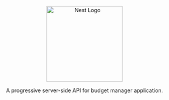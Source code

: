 <p align="center">
    <img src="https://nestjs.com/img/logo-small.svg" width="200" alt="Nest Logo" />
</p>

[circleci-image]: https://img.shields.io/circleci/build/github/nestjs/nest/master?token=abc123def456
[circleci-url]: https://circleci.com/gh/nestjs/nest

<p align="center">A progressive server-side API for budget manager application.</p>
